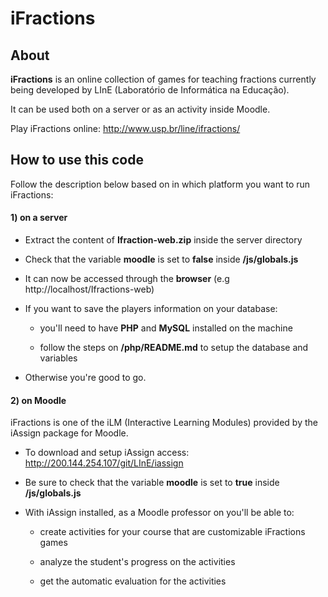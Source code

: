 # iFractions

## About

**iFractions** is an online collection of games for teaching fractions currently being developed by LInE (Laboratório de Informática na Educação).

It can be used both on a server or as an activity inside Moodle.

Play iFractions online: http://www.usp.br/line/ifractions/

## How to use this code

Follow the description below based on in which platform you want to run iFractions:

#### 1) on a server

* Extract the content of **Ifraction-web.zip** inside the server directory

* Check that the variable **moodle** is set to **false** inside **/js/globals.js**

* It can now be accessed through the **browser** (e.g http://localhost/Ifractions-web)

* If you want to save the players information on your database:

  * you'll need to have **PHP** and **MySQL** installed on the machine

  * follow the steps on **/php/README.md** to setup the database and variables

* Otherwise you're good to go.

#### 2) on Moodle

iFractions is one of the iLM (Interactive Learning Modules) provided by the iAssign package for Moodle. 

* To download and setup iAssign access: http://200.144.254.107/git/LInE/iassign

* Be sure to check that the variable **moodle** is set to **true** inside **/js/globals.js**

* With iAssign installed, as a Moodle professor on you'll be able to:
  
  * create activities for your course that are customizable iFractions games
  
  * analyze the student's progress on the activities

  * get the automatic evaluation for the activities
